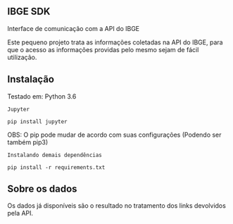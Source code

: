 ## IBGE SDK

Interface de comunicação com a API do IBGE 

Este pequeno projeto trata as informações coletadas na API do IBGE, para que o acesso as informações providas pelo mesmo sejam de fácil utilização.

## Instalação

Testado em: Python 3.6

<code>Jupyter</code>

```shell
pip install jupyter
```

OBS: O pip pode mudar de acordo com suas configurações (Podendo ser também pip3)

<code>Instalando demais dependências</code>

```shell
pip install -r requirements.txt
```


## Sobre os dados

Os dados já disponíveis são o resultado no tratamento dos links devolvidos pela API.
